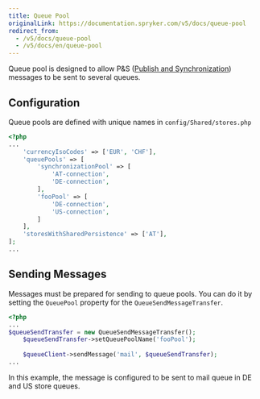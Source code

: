 ```yaml
---
title: Queue Pool
originalLink: https://documentation.spryker.com/v5/docs/queue-pool
redirect_from:
  - /v5/docs/queue-pool
  - /v5/docs/en/queue-pool
---
```


Queue pool is designed to allow P&S ([Publish and Synchronization](https://documentation.spryker.com/docs/en/publish-and-synchronization )) messages to be sent to several queues.

## Configuration
Queue pools are defined with unique names in `config/Shared/stores.php`

```php
<?php
...
    'currencyIsoCodes' => ['EUR', 'CHF'],
    'queuePools' => [
        'synchronizationPool' => [
            'AT-connection',
            'DE-connection',
        ],
        'fooPool' => [
            'DE-connection',
            'US-connection',
        ]
    ],
    'storesWithSharedPersistence' => ['AT'],
];
...
```
## Sending Messages
Messages must be prepared for sending to queue pools. You can do it by setting the `QueuePool` property for the `QueueSendMessageTransfer`.
```php
<?php
...
$queueSendTransfer = new QueueSendMessageTransfer();
    $queueSendTransfer->setQueuePoolName('fooPool');
 
    $queueClient->sendMessage('mail', $queueSendTransfer);
...
```
In this example, the message is configured to be sent to mail queue in DE and US store queues.

<!--Last review date: Apr 25, 2019 by by Ehsan Zanjani, Andrii Tserkovnyi-->
